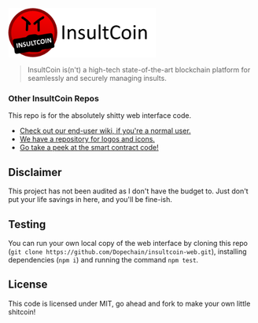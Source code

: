 <img src="https://raw.githubusercontent.com/Dopechain/insultcoin-logo/main/logos/png/insultcoin_with_text.png" alt="InsultCoin Logo" width="300"/>

> InsultCoin is(n't) a high-tech state-of-the-art blockchain platform for seamlessly and securely managing insults.

### Other InsultCoin Repos

This repo is for the absolutely shitty web interface code.
* [Check out our end-user wiki, if you're a normal user.](https://github.com/Dopechain/insultcoin-wiki/wiki)
* [We have a repository for logos and icons.](https://github.com/Dopechain/insultcoin-logo)
* [Go take a peek at the smart contract code!](https://github.com/Dopechain/insultcoin-contracts)

## Disclaimer

This project has not been audited as I don't have the budget to. Just don't put your life savings in here, and you'll be fine-ish.

## Testing

You can run your own local copy of the web interface by cloning this repo (`git clone https://github.com/Dopechain/insultcoin-web.git`), installing dependencies (`npm i`) and running the command `npm test`.

## License

This code is licensed under MIT, go ahead and fork to make your own little shitcoin!
